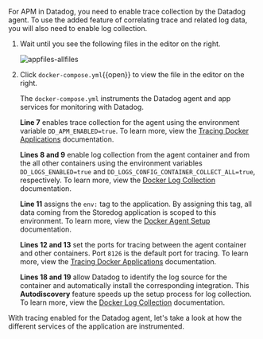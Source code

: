 For APM in Datadog, you need to enable trace collection by the Datadog agent. To use the added feature of correlating trace and related log data, you will also need to enable log collection.

1. Wait until you see the following files in the editor on the right. <p>![appfiles-allfiles](instrumentapp/assets/appfiles-allfiles.png)
2.  Click `docker-compose.yml`{{open}} to view the file in the editor on the right. <p> The `docker-compose.yml` instruments the Datadog agent and app services for monitoring with Datadog. <p> **Line 7** enables trace collection for the agent using the environment variable `DD_APM_ENABLED=true`. To learn more, view the <a href="https://docs.datadoghq.com/agent/docker/?tab=standard#optional-collection-agents" target="_blank">Tracing Docker Applications</a> documentation. <p> **Lines 8 and 9** enable log collection from the agent container and from the all other containers using the environment variables `DD_LOGS_ENABLED=true` and `DD_LOGS_CONFIG_CONTAINER_COLLECT_ALL=true`, respectively. To learn more, view the <a href="https://docs.datadoghq.com/agent/docker/log/?tab=dockercompose#one-step-install-to-collect-all-the-container-logs" target="_blank">Docker Log Collection</a> documentation. <p> **Line 11** assigns the `env:` tag to the application. By assigning this tag, all data coming from the Storedog application is scoped to this environment. To learn more, view the <a href="https://docs.datadoghq.com/agent/docker/?tab=standard#environment-variables" target="_blank">Docker Agent Setup</a> documentation. <p> **Lines 12 and 13** set the ports for tracing between the agent container and other containers. Port `8126` is the default port for tracing. To learn more, view the <a href="https://docs.datadoghq.com/agent/docker/apm/?tab=java#tracing-from-the-host" target="_blank">Tracing Docker Applications</a> documentation. <p> **Lines 18 and 19** allow Datadog to identify the log source for the container and automatically install the corresponding integration. This **Autodiscovery** feature speeds up the setup process for log collection. To learn more, view the <a href="https://docs.datadoghq.com/agent/docker/log/?tab=dockercompose#activate-log-integrations" target="_blank">Docker Log Collection</a> documentation. 

With tracing enabled for the Datadog agent, let's take a look at how the different services of the application are instrumented.
